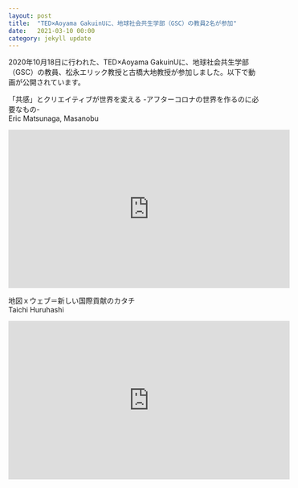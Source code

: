 ```yaml
---
layout: post
title:  "TED×Aoyama GakuinUに、地球社会共生学部（GSC）の教員2名が参加"
date:   2021-03-10 00:00
category: jekyll update
---
```


2020年10月18日に行われた、TED×Aoyama GakuinUに、地球社会共生学部（GSC）の教員、松永エリック教授と古橋大地教授が参加しました。以下で動画が公開されています。

「共感」とクリエイティブが世界を変える -アフターコロナの世界を作るのに必要なもの-  
Eric Matsunaga, Masanobu

<div class="youtube">
<iframe width="560" height="315" src="https://www.youtube.com/embed/82lu2hdC88s" frameborder="0" allow="accelerometer; autoplay; clipboard-write; encrypted-media; gyroscope; picture-in-picture" allowfullscreen></iframe>
</div>


地図ｘウェブ＝新しい国際貢献のカタチ  
Taichi Huruhashi

<div class="youtube">
<iframe width="560" height="315" src="https://www.youtube.com/embed/Z6fQnpVHDhU" frameborder="0" allow="accelerometer; autoplay; clipboard-write; encrypted-media; gyroscope; picture-in-picture" allowfullscreen></iframe>
</div>


[jekyll-docs]: https://jekyllrb.com/docs/home
[jekyll-gh]:   https://github.com/jekyll/jekyll
[jekyll-talk]: https://talk.jekyllrb.com/
